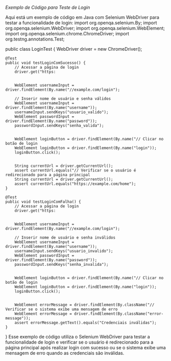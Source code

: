 *Exemplo de Código para Teste de Login*

Aqui está um exemplo de código em Java com Selenium WebDriver para testar a funcionalidade de login:
import org.openqa.selenium.By;
import org.openqa.selenium.WebDriver;
import org.openqa.selenium.WebElement;
import org.openqa.selenium.chrome.ChromeDriver;
import org.testng.annotations.Test;

public class LoginTest {
    WebDriver driver = new ChromeDriver();

    @Test
    public void testLoginComSucesso() {
        // Acessar a página de login
        driver.get("https:                      

                                                    
        WebElement usernameInput = driver.findElement(By.name("//example.com/login");

        // Inserir nome de usuário e senha válidos
        WebElement usernameInput = driver.findElement(By.name("username"));
        usernameInput.sendKeys("usuario_valido");
        WebElement passwordInput = driver.findElement(By.name("password"));
        passwordInput.sendKeys("senha_valida");

                                    
        WebElement loginButton = driver.findElement(By.name("// Clicar no botão de login
        WebElement loginButton = driver.findElement(By.name("login"));
        loginButton.click();

                                                                            
        String currentUrl = driver.getCurrentUrl();
        assert currentUrl.equals("// Verificar se o usuário é redirecionado para a página principal
        String currentUrl = driver.getCurrentUrl();
        assert currentUrl.equals("https://example.com/home");
    }

    @Test
    public void testLoginComFalha() {
        // Acessar a página de login
        driver.get("https:                      

                                                      
        WebElement usernameInput = driver.findElement(By.name("//example.com/login");

        // Inserir nome de usuário e senha inválidos
        WebElement usernameInput = driver.findElement(By.name("username"));
        usernameInput.sendKeys("usuario_invalido");
        WebElement passwordInput = driver.findElement(By.name("password"));
        passwordInput.sendKeys("senha_invalida");

                                    
        WebElement loginButton = driver.findElement(By.name("// Clicar no botão de login
        WebElement loginButton = driver.findElement(By.name("login"));
        loginButton.click();

                                                            
        WebElement errorMessage = driver.findElement(By.className("// Verificar se o sistema exibe uma mensagem de erro
        WebElement errorMessage = driver.findElement(By.className("error-message"));
        assert errorMessage.getText().equals("Credenciais inválidas");
    }
}
Esse exemplo de código utiliza o Selenium WebDriver para testar a funcionalidade de login e verificar se o usuário é redirecionado para a página principal após realizar login com sucesso ou se o sistema exibe uma mensagem de erro quando as credenciais são inválidas.
